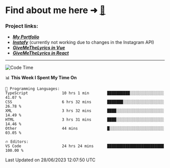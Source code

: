 # Find about me here ➜ [🧑](https://pauabella.dev)

### Project links:
- ***[My Portfolio](https://pauabella.dev)***
- ***[Instafy](https://instafy.me)*** (currently not working due to changes in the Instagram API)
- ***[GiveMeTheLyrics in Vue](https://lyrics.pauabella.dev)***
- ***[GiveMeTheLyrics in React](https://pauabella.dev/GiveMeTheLyrics)***

---
<!--START_SECTION:waka-->
![Code Time](http://img.shields.io/badge/Code%20Time-2%2C280%20hrs%2050%20mins-blue)

📊 **This Week I Spent My Time On** 

```text
💬 Programming Languages: 
TypeScript               10 hrs 1 min        ██████████░░░░░░░░░░░░░░░   41.07 % 
CSS                      6 hrs 32 mins       ███████░░░░░░░░░░░░░░░░░░   26.78 % 
XML                      3 hrs 32 mins       ████░░░░░░░░░░░░░░░░░░░░░   14.49 % 
HTML                     3 hrs 31 mins       ████░░░░░░░░░░░░░░░░░░░░░   14.46 % 
Other                    44 mins             █░░░░░░░░░░░░░░░░░░░░░░░░   03.05 % 

🔥 Editors: 
VS Code                  24 hrs 24 mins      █████████████████████████   100.00 % 
```


 Last Updated on 28/06/2023 12:07:50 UTC
<!--END_SECTION:waka-->
